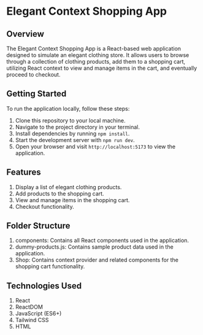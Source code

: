 # Elegant Context Shopping App

## Overview
The Elegant Context Shopping App is a React-based web application designed to simulate an elegant clothing store. It allows users to browse through a collection of clothing products, add them to a shopping cart, utilizing React context to view and manage items in the cart, and eventually proceed to checkout.

## Getting Started
To run the application locally, follow these steps:

1. Clone this repository to your local machine.
2. Navigate to the project directory in your terminal.
3. Install dependencies by running `npm install`.
4. Start the development server with `npm run dev`.
5. Open your browser and visit `http://localhost:5173` to view the application.

## Features
1. Display a list of elegant clothing products.
2. Add products to the shopping cart.
3. View and manage items in the shopping cart.
4. Checkout functionality.

## Folder Structure
1. components: Contains all React components used in the application.
2. dummy-products.js: Contains sample product data used in the application.
3. Shop: Contains context provider and related components for the shopping cart functionality.

## Technologies Used
1. React
2. ReactDOM
3. JavaScript (ES6+)
4. Tailwind CSS
5. HTML
